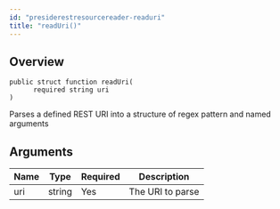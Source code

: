 ```yaml
---
id: "presiderestresourcereader-readuri"
title: "readUri()"
---
```



## Overview




```luceescript
public struct function readUri(
      required string uri
)
```

Parses a defined REST URI into a structure
of regex pattern and named arguments

## Arguments


<div class="table-responsive"><table class="table"><thead><tr><th>Name</th><th>Type</th><th>Required</th><th>Description</th></tr></thead><tbody><tr><td>uri</td><td>string</td><td>Yes</td><td>The URI to parse</td></tr></tbody></table></div>